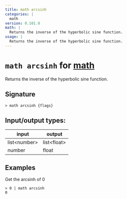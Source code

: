 ```yaml
---
title: math arcsinh
categories: |
  math
version: 0.101.0
math: |
  Returns the inverse of the hyperbolic sine function.
usage: |
  Returns the inverse of the hyperbolic sine function.
---
```

<!-- This file is automatically generated. Please edit the command in https://github.com/nushell/nushell instead. -->

# `math arcsinh` for [math](/commands/categories/math.md)

<div class='command-title'>Returns the inverse of the hyperbolic sine function.</div>

## Signature

```> math arcsinh {flags} ```


## Input/output types:

| input        | output      |
| ------------ | ----------- |
| list\<number\> | list\<float\> |
| number       | float       |
## Examples

Get the arcsinh of 0
```nu
> 0 | math arcsinh
0
```
